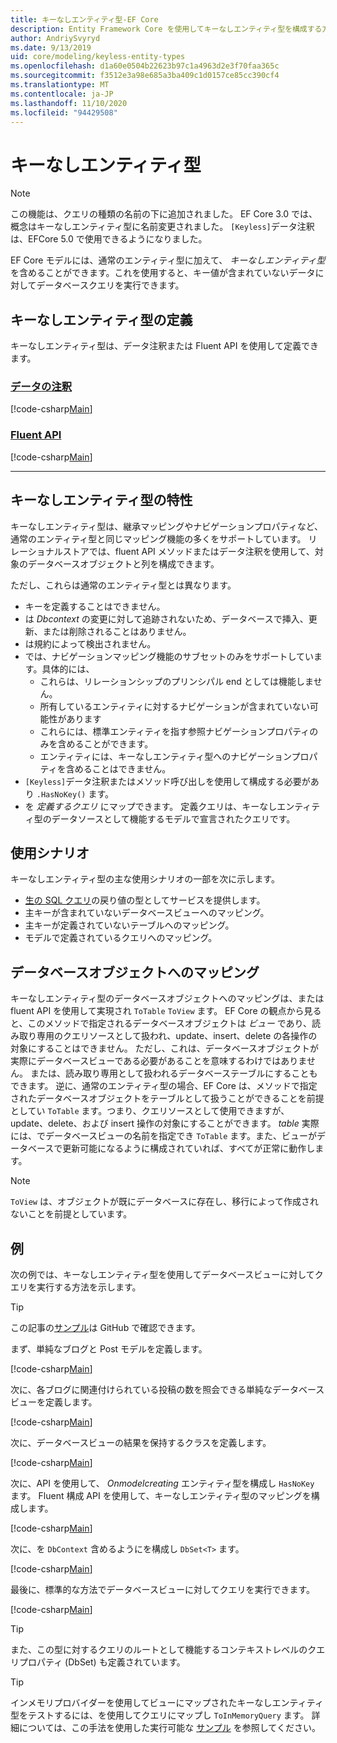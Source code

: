 ```yaml
---
title: キーなしエンティティ型-EF Core
description: Entity Framework Core を使用してキーなしエンティティ型を構成する方法
author: AndriySvyryd
ms.date: 9/13/2019
uid: core/modeling/keyless-entity-types
ms.openlocfilehash: d1a60e0504b22623b97c1a4963d2e3f70faa365c
ms.sourcegitcommit: f3512e3a98e685a3ba409c1d0157ce85cc390cf4
ms.translationtype: MT
ms.contentlocale: ja-JP
ms.lasthandoff: 11/10/2020
ms.locfileid: "94429508"
---
```

# <a name="keyless-entity-types"></a>キーなしエンティティ型

> [!NOTE]
> この機能は、クエリの種類の名前の下に追加されました。 EF Core 3.0 では、概念はキーなしエンティティ型に名前変更されました。 `[Keyless]`データ注釈は、EFCore 5.0 で使用できるようになりました。

EF Core モデルには、通常のエンティティ型に加えて、 _キーなしエンティティ型_ を含めることができます。これを使用すると、キー値が含まれていないデータに対してデータベースクエリを実行できます。

## <a name="defining-keyless-entity-types"></a>キーなしエンティティ型の定義

キーなしエンティティ型は、データ注釈または Fluent API を使用して定義できます。

### <a name="data-annotations"></a>[データの注釈](#tab/data-annotations)

[!code-csharp[Main](../../../samples/core/Modeling/DataAnnotations/Keyless.cs?Name=Keyless&highlight=1)]

### <a name="fluent-api"></a>[Fluent API](#tab/fluent-api)

[!code-csharp[Main](../../../samples/core/Modeling/FluentAPI/Keyless.cs?Name=Keyless&highlight=4)]

***

## <a name="keyless-entity-types-characteristics"></a>キーなしエンティティ型の特性

キーなしエンティティ型は、継承マッピングやナビゲーションプロパティなど、通常のエンティティ型と同じマッピング機能の多くをサポートしています。 リレーショナルストアでは、fluent API メソッドまたはデータ注釈を使用して、対象のデータベースオブジェクトと列を構成できます。

ただし、これらは通常のエンティティ型とは異なります。

- キーを定義することはできません。
- は _Dbcontext_ の変更に対して追跡されないため、データベースで挿入、更新、または削除されることはありません。
- は規約によって検出されません。
- では、ナビゲーションマッピング機能のサブセットのみをサポートしています。具体的には、
  - これらは、リレーションシップのプリンシパル end としては機能しません。
  - 所有しているエンティティに対するナビゲーションが含まれていない可能性があります
  - これらには、標準エンティティを指す参照ナビゲーションプロパティのみを含めることができます。
  - エンティティには、キーなしエンティティ型へのナビゲーションプロパティを含めることはできません。
- `[Keyless]`データ注釈またはメソッド呼び出しを使用して構成する必要があり `.HasNoKey()` ます。
- を _定義するクエリ_ にマップできます。 定義クエリは、キーなしエンティティ型のデータソースとして機能するモデルで宣言されたクエリです。

## <a name="usage-scenarios"></a>使用シナリオ

キーなしエンティティ型の主な使用シナリオの一部を次に示します。

- [生の SQL クエリ](xref:core/querying/raw-sql)の戻り値の型としてサービスを提供します。
- 主キーが含まれていないデータベースビューへのマッピング。
- 主キーが定義されていないテーブルへのマッピング。
- モデルで定義されているクエリへのマッピング。

## <a name="mapping-to-database-objects"></a>データベースオブジェクトへのマッピング

キーなしエンティティ型のデータベースオブジェクトへのマッピングは、または fluent API を使用して実現され `ToTable` `ToView` ます。 EF Core の観点から見ると、このメソッドで指定されるデータベースオブジェクトは _ビュー_ であり、読み取り専用のクエリソースとして扱われ、update、insert、delete の各操作の対象にすることはできません。 ただし、これは、データベースオブジェクトが実際にデータベースビューである必要があることを意味するわけではありません。 または、読み取り専用として扱われるデータベーステーブルにすることもできます。 逆に、通常のエンティティ型の場合、EF Core は、メソッドで指定されたデータベースオブジェクトをテーブルとして扱うことができることを前提としてい `ToTable` ます。つまり、クエリソースとして使用できますが、update、delete、および insert 操作の対象にすることができます。 _table_ 実際には、でデータベースビューの名前を指定でき `ToTable` ます。また、ビューがデータベースで更新可能になるように構成されていれば、すべてが正常に動作します。

> [!NOTE]
> `ToView` は、オブジェクトが既にデータベースに存在し、移行によって作成されないことを前提としています。

## <a name="example"></a>例

次の例では、キーなしエンティティ型を使用してデータベースビューに対してクエリを実行する方法を示します。

> [!TIP]
> この記事の[サンプル](https://github.com/dotnet/EntityFramework.Docs/tree/master/samples/core/KeylessEntityTypes)は GitHub で確認できます。

まず、単純なブログと Post モデルを定義します。

[!code-csharp[Main](../../../samples/core/KeylessEntityTypes/Program.cs#Entities)]

次に、各ブログに関連付けられている投稿の数を照会できる単純なデータベースビューを定義します。

[!code-csharp[Main](../../../samples/core/KeylessEntityTypes/Program.cs#View)]

次に、データベースビューの結果を保持するクラスを定義します。

[!code-csharp[Main](../../../samples/core/KeylessEntityTypes/Program.cs#KeylessEntityType)]

次に、API を使用して、 _Onmodelcreating_ エンティティ型を構成し `HasNoKey` ます。
Fluent 構成 API を使用して、キーなしエンティティ型のマッピングを構成します。

[!code-csharp[Main](../../../samples/core/KeylessEntityTypes/Program.cs#Configuration)]

次に、を `DbContext` 含めるようにを構成し `DbSet<T>` ます。

[!code-csharp[Main](../../../samples/core/KeylessEntityTypes/Program.cs#DbSet)]

最後に、標準的な方法でデータベースビューに対してクエリを実行できます。

[!code-csharp[Main](../../../samples/core/KeylessEntityTypes/Program.cs#Query)]

> [!TIP]
> また、この型に対するクエリのルートとして機能するコンテキストレベルのクエリプロパティ (DbSet) も定義されています。

> [!TIP]
> インメモリプロバイダーを使用してビューにマップされたキーなしエンティティ型をテストするには、を使用してクエリにマップし `ToInMemoryQuery` ます。 詳細については、この手法を使用した実行可能な [サンプル](https://github.com/dotnet/EntityFramework.Docs/tree/master/samples/core/Miscellaneous/Testing/ItemsWebApi/) を参照してください。
